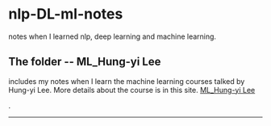 # nlp-DL-ml-notes
notes when I learned nlp, deep learning and machine learning.

## The folder -- ML_Hung-yi Lee
includes my notes when I learn the machine learning courses talked by Hung-yi Lee. More details about the course is in this site.  [ML_Hung-yi Lee](http://speech.ee.ntu.edu.tw/~tlkagk/courses.html)


.

















-------
